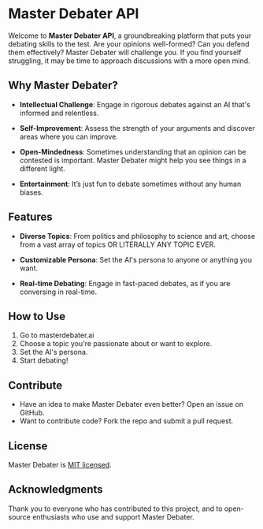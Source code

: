 # Master Debater API

Welcome to **Master Debater API**, a groundbreaking platform that puts your debating skills to the test. Are your opinions well-formed? Can you defend them effectively? Master Debater will challenge you. If you find yourself struggling, it may be time to approach discussions with a more open mind.

## Why Master Debater?

- **Intellectual Challenge**: Engage in rigorous debates against an AI that's informed and relentless.

- **Self-Improvement**: Assess the strength of your arguments and discover areas where you can improve.

- **Open-Mindedness**: Sometimes understanding that an opinion can be contested is important. Master Debater might help you see things in a different light.

- **Entertainment**: It’s just fun to debate sometimes without any human biases.

## Features

- **Diverse Topics**: From politics and philosophy to science and art, choose from a vast array of topics OR LITERALLY ANY TOPIC EVER.

- **Customizable Persona**: Set the AI's persona to anyone or anything you want.

- **Real-time Debating**: Engage in fast-paced debates, as if you are conversing in real-time.

## How to Use

1. Go to masterdebater.ai
2. Choose a topic you're passionate about or want to explore.
3. Set the AI's persona.
4. Start debating!

## Contribute

- Have an idea to make Master Debater even better? Open an issue on GitHub.
- Want to contribute code? Fork the repo and submit a pull request.

## License

Master Debater is [MIT licensed](./LICENSE).

## Acknowledgments

Thank you to everyone who has contributed to this project, and to open-source enthusiasts who use and support Master Debater.

